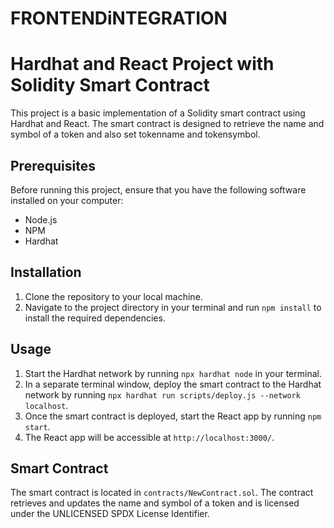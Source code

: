 # FRONTENDiNTEGRATION

# Hardhat and React Project with Solidity Smart Contract

This project is a basic implementation of a Solidity smart contract using Hardhat and React. The smart contract is designed to retrieve the name and symbol of a token and also set tokenname and tokensymbol.

## Prerequisites

Before running this project, ensure that you have the following software installed on your computer:

- Node.js
- NPM
- Hardhat

## Installation

1. Clone the repository to your local machine.
2. Navigate to the project directory in your terminal and run `npm install` to install the required dependencies.

## Usage

1. Start the Hardhat network by running `npx hardhat node` in your terminal.
2. In a separate terminal window, deploy the smart contract to the Hardhat network by running `npx hardhat run scripts/deploy.js --network localhost`.
3. Once the smart contract is deployed, start the React app by running `npm start`.
4. The React app will be accessible at `http://localhost:3000/`.

## Smart Contract

The smart contract is located in `contracts/NewContract.sol`. The contract retrieves and updates the name and symbol of a token and is licensed under the UNLICENSED SPDX License Identifier.


